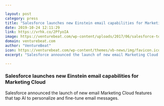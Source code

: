 ```yaml
---

layout: post
category: press
title: "Salesforce launches new Einstein email capabilities for Marketing Cloud"
date: 2019-10-24 12:11:29
link: https://vrhk.co/2PfyoIA
image: https://venturebeat.com/wp-content/uploads/2017/06/salesforce-tower-indianapolis-e1571779672792.jpg?w=1200&strip=all
domain: venturebeat.com
author: "VentureBeat"
icon: https://venturebeat.com/wp-content/themes/vb-news/img/favicon.ico
excerpt: "Salesforce announced the launch of new email Marketing Cloud features that tap AI to personalize and fine-tune email messages."

---
```


### Salesforce launches new Einstein email capabilities for Marketing Cloud

Salesforce announced the launch of new email Marketing Cloud features that tap AI to personalize and fine-tune email messages.